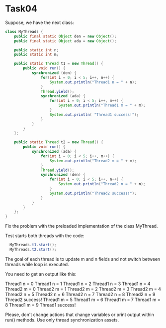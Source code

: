 # Task04

Suppose, we have the next class:

```java
class MyThreads {
    public final static Object den = new Object();
    public final static Object ada = new Object();

    public static int n;
    public static int m;

    public static Thread t1 = new Thread() {
        public void run() {
            synchronized (den) {
                for(int i = 0; i < 5; i++, n++) {
                    System.out.println("Thread1 n = " + n);
                }
                Thread.yield();
                synchronized (ada) {
                    for(int i = 0; i < 5; i++, m++) {
                        System.out.println("Thread1 m = " + m);
                    }
                    System.out.println( "Thread1 success!");
                }
            }
        }
    };

    public static Thread t2 = new Thread() {
        public void run() {
            synchronized (ada) {
                for(int i = 0; i < 5; i++, m++) {
                    System.out.println("Thread2 m = " + m);
                }
                Thread.yield();
                synchronized (den) {
                    for(int i = 0; i < 5; i++, n++) {
                        System.out.println("Thread2 n = " + n);
                    }
                    System.out.println("Thread2 success!");
                }
            }
        }
    };
}
```

Fix the problem with the preloaded implementation of the class MyThread.

Test starts both threads with the code:

```java
  MyThreads.t1.start();
  MyThreads.t2.start();
```

The goal of each thread is to update m and n fields and not switch between threads while loop is executed.

You need to get an output like this:

  Thread1 n = 0
  Thread1 n = 1
  Thread1 n = 2
  Thread1 n = 3
  Thread1 n = 4
  Thread2 m = 0
  Thread2 m = 1
  Thread2 m = 2
  Thread2 m = 3
  Thread2 m = 4
  Thread2 n = 5
  Thread2 n = 6
  Thread2 n = 7
  Thread2 n = 8
  Thread2 n = 9
  Thread2 success!
  Thread1 m = 5
  Thread1 m = 6
  Thread1 m = 7
  Thread1 m = 8
  Thread1 m = 9
  Thread1 success!


Please, don't change actions that change variables or print output within run() methods. Use only thread synchronization assets.
